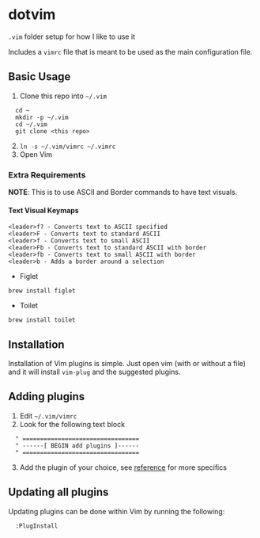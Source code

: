 dotvim
======

`.vim` folder setup for how I like to use it

Includes a `vimrc` file that is meant to be used as the main configuration file.

## Basic Usage

1. Clone this repo into `~/.vim`
  ```
    cd ~
    mkdir -p ~/.vim
    cd ~/.vim
    git clone <this repo>
  ```
2. `ln -s ~/.vim/vimrc ~/.vimrc`
3. Open Vim

### Extra Requirements 

**NOTE**: This is to use ASCII and Border commands to have text visuals.

#### Text Visual Keymaps

```
<leader>f? - Converts text to ASCII specified
<leader>F - Converts text to standard ASCII
<leader>f - Converts text to small ASCII
<leader>Fb - Converts text to standard ASCII with border
<leader>fb - Converts text to small ASCII with border
<leader>b - Adds a border around a selection
```

* Figlet
```
brew install figlet
```

* Toilet
```
brew install toilet
```


Installation
------------
Installation of Vim plugins is simple. Just open vim (with or without a file) and it will install `vim-plug` and the suggested plugins.


Adding plugins 
--------------
1. Edit `~/.vim/vimrc`
2. Look for the following text block
  ```
    " =================================
    " ------[ BEGIN add plugins ]------
    " =================================
  ```
3. Add the plugin of your choice, see [reference](https://github.com/junegunn/vim-plug) for more specifics



Updating all plugins
--------------------
Updating plugins can be done within Vim by running the following:
```
  :PlugInstall
```


